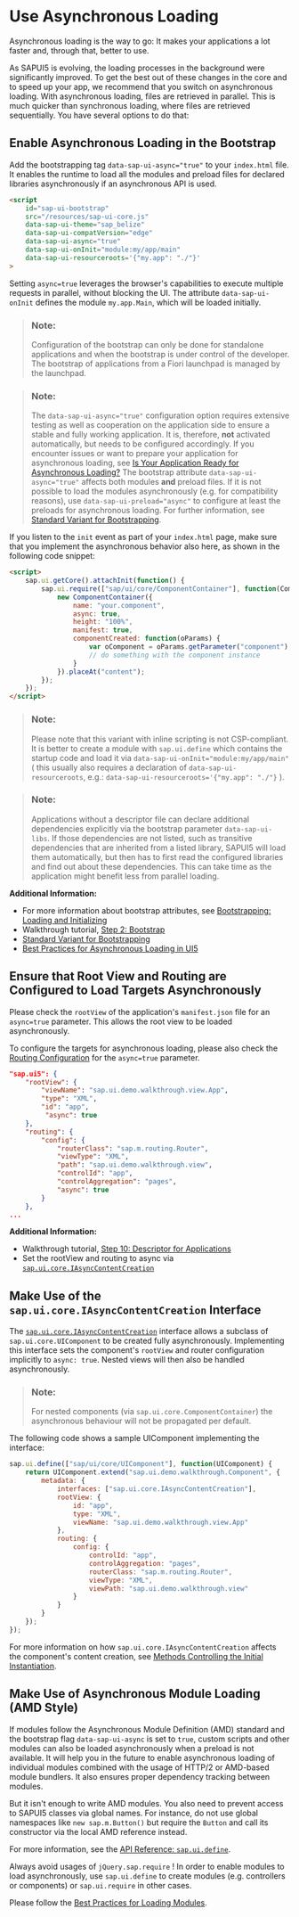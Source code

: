 <!-- loio676b636446c94eada183b1218a824717 -->

# Use Asynchronous Loading

Asynchronous loading is the way to go: It makes your applications a lot faster and, through that, better to use.

As SAPUI5 is evolving, the loading processes in the background were significantly improved. To get the best out of these changes in the core and to speed up your app, we recommend that you switch on asynchronous loading. With asynchronous loading, files are retrieved in parallel. This is much quicker than synchronous loading, where files are retrieved sequentially. You have several options to do that:



<a name="loio676b636446c94eada183b1218a824717__section_EALB"/>

## Enable Asynchronous Loading in the Bootstrap

Add the bootstrapping tag `data-sap-ui-async="true"` to your `index.html` file. It enables the runtime to load all the modules and preload files for declared libraries asynchronously if an asynchronous API is used.

```html
<script 
	id="sap-ui-bootstrap"
	src="/resources/sap-ui-core.js"
	data-sap-ui-theme="sap_belize"
	data-sap-ui-compatVersion="edge"
	data-sap-ui-async="true"
	data-sap-ui-onInit="module:my/app/main"
	data-sap-ui-resourceroots='{"my.app": "./"}'
>
```

Setting `async=true` leverages the browser's capabilities to execute multiple requests in parallel, without blocking the UI. The attribute `data-sap-ui-onInit` defines the module `my.app.Main`, which will be loaded initially.

> ### Note:  
> Configuration of the bootstrap can only be done for standalone applications and when the bootstrap is under control of the developer. The bootstrap of applications from a Fiori launchpad is managed by the launchpad.

> ### Note:  
> The `data-sap-ui-async="true"` configuration option requires extensive testing as well as cooperation on the application side to ensure a stable and fully working application. It is, therefore, **not** activated automatically, but needs to be configured accordingly. If you encounter issues or want to prepare your application for asynchronous loading, see [Is Your Application Ready for Asynchronous Loading?](is-your-application-ready-for-asynchronous-loading-493a15a.md) The bootstrap attribute `data-sap-ui-async="true"` affects both modules **and** preload files. If it is not possible to load the modules asynchronously \(e.g. for compatibility reasons\), use `data-sap-ui-preload="async"` to configure at least the preloads for asynchronous loading. For further information, see [Standard Variant for Bootstrapping](../04_Essentials/standard-variant-for-bootstrapping-91f1f45.md).

If you listen to the `init` event as part of your `index.html` page, make sure that you implement the asynchronous behavior also here, as shown in the following code snippet:

```html
<script>
	sap.ui.getCore().attachInit(function() {
		sap.ui.require(["sap/ui/core/ComponentContainer"], function(ComponentContainer) {
			new ComponentContainer({
				name: "your.component",
				async: true,
				height: "100%",
				manifest: true,
				componentCreated: function(oParams) {
					var oComponent = oParams.getParameter("component");
					// do something with the component instance
				}
			}).placeAt("content");
		});
	});
</script>
```

> ### Note:  
> Please note that this variant with inline scripting is not CSP-compliant. It is better to create a module with `sap.ui.define` which contains the startup code and load it via `data-sap-ui-onInit="module:my/app/main"` \( this usually also requires a declaration of `data-sap-ui-resourceroots`, e.g.: `data-sap-ui-resourceroots='{"my.app": "./"}` \).

> ### Note:  
> Applications without a descriptor file can declare additional dependencies explicitly via the bootstrap parameter `data-sap-ui-libs`. If those dependencies are not listed, such as transitive dependencies that are inherited from a listed library, SAPUI5 will load them automatically, but then has to first read the configured libraries and find out about these dependencies. This can take time as the application might benefit less from parallel loading.

**Additional Information:**

-   For more information about bootstrap attributes, see [Bootstrapping: Loading and Initializing](../04_Essentials/bootstrapping-loading-and-initializing-a04b0d1.md)
-   Walkthrough tutorial, [Step 2: Bootstrap](step-2-bootstrap-fe12df2.md)
-   [Standard Variant for Bootstrapping](../04_Essentials/standard-variant-for-bootstrapping-91f1f45.md)
-   [Best Practices for Asynchronous Loading in UI5](https://blogs.sap.com/2018/12/18/ui5ers-buzz-41-best-practices-for-async-loading-in-ui5/)



<a name="loio676b636446c94eada183b1218a824717__section_RootViewRoutingConfiguration"/>

## Ensure that Root View and Routing are Configured to Load Targets Asynchronously

Please check the `rootView` of the application's `manifest.json` file for an `async=true` parameter. This allows the root view to be loaded asynchronously.

To configure the targets for asynchronous loading, please also check the [Routing Configuration](../04_Essentials/routing-configuration-9023130.md) for the `async=true` parameter.

```json
"sap.ui5": {
	"rootView": {
        "viewName": "sap.ui.demo.walkthrough.view.App",
        "type": "XML",
        "id": "app",
         "async": true
    },
    "routing": {
        "config": {
            "routerClass": "sap.m.routing.Router",
            "viewType": "XML",
            "path": "sap.ui.demo.walkthrough.view",
            "controlId": "app",
            "controlAggregation": "pages",
            "async": true
        }
    },
...
```

**Additional Information:**

-   Walkthrough tutorial, [Step 10: Descriptor for Applications](step-10-descriptor-for-applications-8f93bf2.md)
-   Set the rootView and routing to async via [`sap.ui.core.IAsyncContentCreation`](https://ui5.sap.com/#/api/sap.ui.core.IAsyncContentCreation)



<a name="loio676b636446c94eada183b1218a824717__section_AsyncInterface"/>

## Make Use of the `sap.ui.core.IAsyncContentCreation` Interface

The [`sap.ui.core.IAsyncContentCreation`](https://ui5.sap.com/#/api/sap.ui.core.IAsyncContentCreation) interface allows a subclass of `sap.ui.core.UIComponent` to be created fully asynchronously. Implementing this interface sets the component's `rootView` and router configuration implicitly to `async: true`. Nested views will then also be handled asynchronously.

> ### Note:  
> For nested components \(via `sap.ui.core.ComponentContainer`\) the asynchronous behaviour will not be propagated per default.

The following code shows a sample UIComponent implementing the interface:

```js
sap.ui.define(["sap/ui/core/UIComponent"], function(UIComponent) {
	return UIComponent.extend("sap.ui.demo.walkthrough.Component", {
		metadata: {
			interfaces: ["sap.ui.core.IAsyncContentCreation"],
			rootView: {
				id: "app",
				type: "XML",
				viewName: "sap.ui.demo.walkthrough.view.App"
			},
			routing: {
				config: {
					controlId: "app",
					controlAggregation: "pages",
					routerClass: "sap.m.routing.Router",
					viewType: "XML",
					viewPath: "sap.ui.demo.walkthrough.view"
				}
			}
		}
	});
});
```

For more information on how `sap.ui.core.IAsyncContentCreation` affects the component's content creation, see [Methods Controlling the Initial Instantiation](../04_Essentials/methods-controlling-the-initial-instantiation-b430345.md).



<a name="loio676b636446c94eada183b1218a824717__section_AsyncModuleLoading"/>

## Make Use of Asynchronous Module Loading \(AMD Style\)

If modules follow the Asynchronous Module Definition \(AMD\) standard and the bootstrap flag `data-sap-ui-async` is set to `true`, custom scripts and other modules can also be loaded asynchronously when a preload is not available. It will help you in the future to enable asynchronous loading of individual modules combined with the usage of HTTP/2 or AMD-based module bundlers. It also ensures proper dependency tracking between modules.

But it isn't enough to write AMD modules. You also need to prevent access to SAPUI5 classes via global names. For instance, do not use global namespaces like `new sap.m.Button()` but require the `Button` and call its constructor via the local AMD reference instead.

For more information, see the [API Reference: `sap.ui.define`](https://ui5.sap.com/#/api/sap.ui/methods/sap.ui.define). 

Always avoid usages of `jQuery.sap.require` ! In order to enable modules to load asynchronously, use `sap.ui.define` to create modules \(e.g. controllers or components\) or `sap.ui.require` in other cases.

Please follow the [Best Practices for Loading Modules](../04_Essentials/best-practices-for-loading-modules-00737d6.md).

